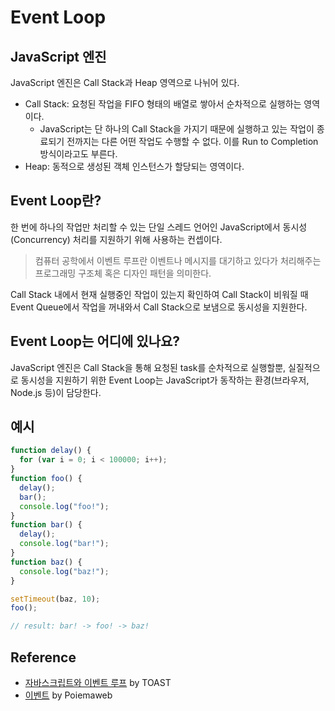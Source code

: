 # Event Loop

## JavaScript 엔진

JavaScript 엔진은 Call Stack과 Heap 영역으로 나뉘어 있다.

- Call Stack: 요청된 작업을 FIFO 형태의 배열로 쌓아서 순차적으로 실행하는 영역이다.
  - JavaScript는 단 하나의 Call Stack을 가지기 때문에 실행하고 있는 작업이 종료되기 전까지는 다른 어떤 작업도 수행할 수 없다. 이를 Run to Completion 방식이라고도 부른다.
- Heap: 동적으로 생성된 객체 인스턴스가 할당되는 영역이다.

## Event Loop란?

한 번에 하나의 작업만 처리할 수 있는 단일 스레드 언어인 JavaScript에서 동시성(Concurrency) 처리를 지원하기 위해 사용하는 컨셉이다.

> 컴퓨터 공학에서 이벤트 루프란 이벤트나 메시지를 대기하고 있다가 처리해주는 프로그래밍 구조체 혹은 디자인 패턴을 의미한다.

Call Stack 내에서 현재 실행중인 작업이 있는지 확인하여 Call Stack이 비워질 때 Event Queue에서 작업을 꺼내와서 Call Stack으로 보냄으로 동시성을 지원한다.

## Event Loop는 어디에 있나요?

JavaScript 엔진은 Call Stack을 통해 요청된 task를 순차적으로 실행할뿐, 실질적으로 동시성을 지원하기 위한 Event Loop는 JavaScript가 동작하는 환경(브라우저, Node.js 등)이 담당한다.

## 예시

```javascript
function delay() {
  for (var i = 0; i < 100000; i++);
}
function foo() {
  delay();
  bar();
  console.log("foo!");
}
function bar() {
  delay();
  console.log("bar!");
}
function baz() {
  console.log("baz!");
}

setTimeout(baz, 10);
foo();

// result: bar! -> foo! -> baz!
```

## Reference

- [자바스크립트와 이벤트 루프](https://meetup.toast.com/posts/89) by TOAST
- [이벤트](https://poiemaweb.com/js-event) by Poiemaweb
